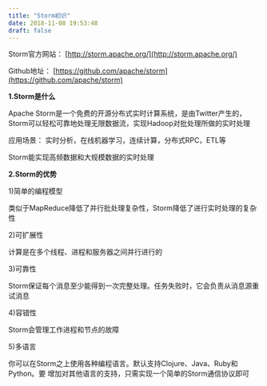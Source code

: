 ```yaml
---
title: "Storm初识"
date: 2018-11-08 19:53:48
draft: false
---
```

Storm官方网站： [http://storm.apache.org/](http://storm.apache.org/)

Github地址： [https://github.com/apache/storm](https://github.com/apache/storm)

**1.Storm是什么**

Apache Storm是一个免费的开源分布式实时计算系统，是由Twitter产生的，Storm可以轻松可靠地处理无限数据流，实现Hadoop对批处理所做的实时处理

应用场景： 实时分析，在线机器学习，连续计算，分布式RPC，ETL等

Storm能实现高频数据和大规模数据的实时处理

**2.Storm的优势**

1)简单的编程模型

类似于MapReduce降低了并行批处理复杂性，Storm降低了进行实时处理的复杂性

2)可扩展性

计算是在多个线程、进程和服务器之间并行进行的

3)可靠性

Storm保证每个消息至少能得到一次完整处理。任务失败时，它会负责从消息源重试消息

4)容错性

Storm会管理工作进程和节点的故障

5)多语言

你可以在Storm之上使用各种编程语言。默认支持Clojure、Java、Ruby和Python。要
增加对其他语言的支持，只需实现一个简单的Storm通信协议即可